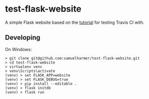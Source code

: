 test-flask-website
==================

A simple Flask website based on the [tutorial][1] for testing Travis CI with.

Developing
----------
On Windows:
```
> git clone git@github.com:samuelharmer/test-flask-website.git
> cd test-flask-website
> virtualenv venv
> venv\Scripts\activate
(venv) > set FLASK_APP=website
(venv) > set FLASK_DEBUG=true
(venv) > pip install --editable .
(venv) > flask initdb
(venv) > flask run
```

[1]: http://flask.pocoo.org/docs/0.12/tutorial/
